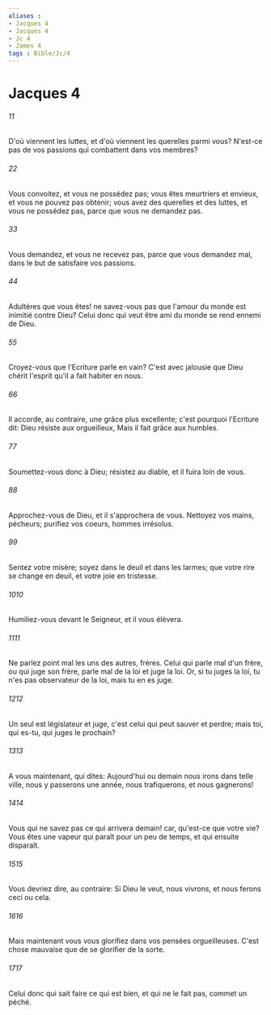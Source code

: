 ```yaml
---
aliases : 
- Jacques 4
- Jacques 4
- Jc 4
- James 4
tags : Bible/Jc/4
---
```


# Jacques 4

###### 11
D'où viennent les luttes, et d'où viennent les querelles parmi vous? N'est-ce pas de vos passions qui combattent dans vos membres?
###### 22
Vous convoitez, et vous ne possédez pas; vous êtes meurtriers et envieux, et vous ne pouvez pas obtenir; vous avez des querelles et des luttes, et vous ne possédez pas, parce que vous ne demandez pas.
###### 33
Vous demandez, et vous ne recevez pas, parce que vous demandez mal, dans le but de satisfaire vos passions.
###### 44
Adultères que vous êtes! ne savez-vous pas que l'amour du monde est inimitié contre Dieu? Celui donc qui veut être ami du monde se rend ennemi de Dieu.
###### 55
Croyez-vous que l'Ecriture parle en vain? C'est avec jalousie que Dieu chérit l'esprit qu'il a fait habiter en nous.
###### 66
Il accorde, au contraire, une grâce plus excellente; c'est pourquoi l'Ecriture dit: Dieu résiste aux orgueilleux, Mais il fait grâce aux humbles.
###### 77
Soumettez-vous donc à Dieu; résistez au diable, et il fuira loin de vous.
###### 88
Approchez-vous de Dieu, et il s'approchera de vous. Nettoyez vos mains, pécheurs; purifiez vos coeurs, hommes irrésolus.
###### 99
Sentez votre misère; soyez dans le deuil et dans les larmes; que votre rire se change en deuil, et votre joie en tristesse.
###### 1010
Humiliez-vous devant le Seigneur, et il vous élèvera.
###### 1111
Ne parlez point mal les uns des autres, frères. Celui qui parle mal d'un frère, ou qui juge son frère, parle mal de la loi et juge la loi. Or, si tu juges la loi, tu n'es pas observateur de la loi, mais tu en es juge.
###### 1212
Un seul est législateur et juge, c'est celui qui peut sauver et perdre; mais toi, qui es-tu, qui juges le prochain?
###### 1313
A vous maintenant, qui dites: Aujourd'hui ou demain nous irons dans telle ville, nous y passerons une année, nous trafiquerons, et nous gagnerons!
###### 1414
Vous qui ne savez pas ce qui arrivera demain! car, qu'est-ce que votre vie? Vous êtes une vapeur qui paraît pour un peu de temps, et qui ensuite disparaît.
###### 1515
Vous devriez dire, au contraire: Si Dieu le veut, nous vivrons, et nous ferons ceci ou cela.
###### 1616
Mais maintenant vous vous glorifiez dans vos pensées orgueilleuses. C'est chose mauvaise que de se glorifier de la sorte.
###### 1717
Celui donc qui sait faire ce qui est bien, et qui ne le fait pas, commet un péché.
